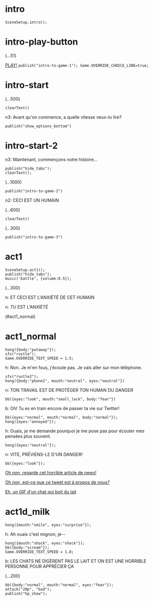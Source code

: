 # intro

`SceneSetup.intro();`

# intro-play-button

(...51)

[PLAY!](#intro-start) `publish("intro-to-game-1"); Game.OVERRIDE_CHOICE_LINE=true;`

# intro-start

(...500)

`clearText()`

n3: Avant qu'on commence, a quelle vitesse veux-*tu* lire?

`publish("show_options_bottom")`

# intro-start-2

n3: Maintenant, commençons notre histoire...

```
publish("hide_tabs");
clearText();
```

(...1000)

`publish("intro-to-game-2")`

n2: CECI EST UN HUMAIN

(...600)

`clearText()`

(...300)

`publish("intro-to-game-3")`

# act1

```
SceneSetup.act1();
publish("hide_tabs");
music('battle', {volume:0.5});
```

(...300)

n: ET CECI EST L'ANXIÉTÉ DE CET HUMAIN

n: _TU_ EST L'ANXIÉTÉ

(#act1_normal)


# act1_normal

```
hong({body:"putaway"});
sfx("rustle");
Game.OVERRIDE_TEXT_SPEED = 1.5;
```

h: Non. Je m'en fous, j'écoute pas. Je vais aller sur mon téléphone.

```
sfx("rustle2");
hong({body:"phone1", mouth:"neutral", eyes:"neutral"})
```

n: TON TRAVAIL EST DE PROTÉGER TON HUMAN DU *DANGER*

`bb({eyes:"look", mouth:"small_lock", body:"fear"})`

b: Oh! Tu es en train encore de passer ta vie sur Twitter!

```
bb({eyes:"normal", mouth:"normal", body:"normal"});
hong({eyes:"annoyed"});
```

h: Ouais, je me demande pourquoi je me pose pas pour écouter mes pensées plus souvent.

`hong({eyes:"neutral"});`

n: VITE, PRÉVIENS-LE D'UN *DANGER!*

```
bb({eyes:"look"});
```

[Oh non, regarde cet horrible article de news!](#act1d_news)

[Oh non, est-ce que ce tweet est à propos de *nous?*](#act1d_subtweet)

[Eh, un GIF d'un chat qui boit du lait](#act1d_milk)

# act1d_milk

`hong({mouth:"smile", eyes:"surprise"});`

h: Ah ouais c'est mignon, je--

```
hong({mouth:"shock", eyes:"shock"});
bb({body:"scream"});
Game.OVERRIDE_TEXT_SPEED = 1.8;
```

b: LES CHATS NE DIGÈRENT PAS LE LAIT ET ON EST UNE HORRIBLE PERSONNE POUR APPRÉCIER ÇA

(...200)

```
bb({body:"normal", mouth:"normal", eyes:"fear"});
attack("20p", "bad");
publish("hp_show");
```



